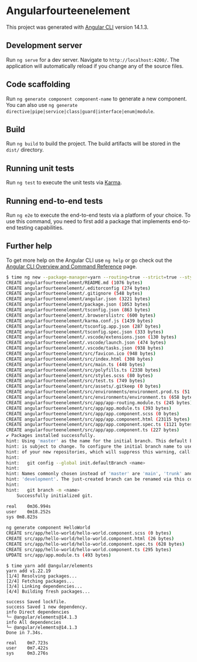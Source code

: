 # Angularfourteenelement

This project was generated with [Angular CLI](https://github.com/angular/angular-cli) version 14.1.3.

## Development server

Run `ng serve` for a dev server. Navigate to `http://localhost:4200/`. The application will automatically reload if you change any of the source files.

## Code scaffolding

Run `ng generate component component-name` to generate a new component. You can also use `ng generate directive|pipe|service|class|guard|interface|enum|module`.

## Build

Run `ng build` to build the project. The build artifacts will be stored in the `dist/` directory.

## Running unit tests

Run `ng test` to execute the unit tests via [Karma](https://karma-runner.github.io).

## Running end-to-end tests

Run `ng e2e` to execute the end-to-end tests via a platform of your choice. To use this command, you need to first add a package that implements end-to-end testing capabilities.

## Further help

To get more help on the Angular CLI use `ng help` or go check out the [Angular CLI Overview and Command Reference](https://angular.io/cli) page.

```bash
$ time ng new --package-manager=yarn --routing=true --strict=true --style=scss --view-encapsulation=ShadowDom angularfourteenelement
CREATE angularfourteenelement/README.md (1076 bytes)
CREATE angularfourteenelement/.editorconfig (274 bytes)
CREATE angularfourteenelement/.gitignore (548 bytes)
CREATE angularfourteenelement/angular.json (3221 bytes)
CREATE angularfourteenelement/package.json (1053 bytes)
CREATE angularfourteenelement/tsconfig.json (863 bytes)
CREATE angularfourteenelement/.browserslistrc (600 bytes)
CREATE angularfourteenelement/karma.conf.js (1439 bytes)
CREATE angularfourteenelement/tsconfig.app.json (287 bytes)
CREATE angularfourteenelement/tsconfig.spec.json (333 bytes)
CREATE angularfourteenelement/.vscode/extensions.json (130 bytes)
CREATE angularfourteenelement/.vscode/launch.json (474 bytes)
CREATE angularfourteenelement/.vscode/tasks.json (938 bytes)
CREATE angularfourteenelement/src/favicon.ico (948 bytes)
CREATE angularfourteenelement/src/index.html (308 bytes)
CREATE angularfourteenelement/src/main.ts (448 bytes)
CREATE angularfourteenelement/src/polyfills.ts (2338 bytes)
CREATE angularfourteenelement/src/styles.scss (80 bytes)
CREATE angularfourteenelement/src/test.ts (749 bytes)
CREATE angularfourteenelement/src/assets/.gitkeep (0 bytes)
CREATE angularfourteenelement/src/environments/environment.prod.ts (51 bytes)
CREATE angularfourteenelement/src/environments/environment.ts (658 bytes)
CREATE angularfourteenelement/src/app/app-routing.module.ts (245 bytes)
CREATE angularfourteenelement/src/app/app.module.ts (393 bytes)
CREATE angularfourteenelement/src/app/app.component.scss (0 bytes)
CREATE angularfourteenelement/src/app/app.component.html (23115 bytes)
CREATE angularfourteenelement/src/app/app.component.spec.ts (1121 bytes)
CREATE angularfourteenelement/src/app/app.component.ts (227 bytes)
✔ Packages installed successfully.
hint: Using 'master' as the name for the initial branch. This default branch name
hint: is subject to change. To configure the initial branch name to use in all
hint: of your new repositories, which will suppress this warning, call:
hint: 
hint: 	git config --global init.defaultBranch <name>
hint: 
hint: Names commonly chosen instead of 'master' are 'main', 'trunk' and
hint: 'development'. The just-created branch can be renamed via this command:
hint: 
hint: 	git branch -m <name>
    Successfully initialized git.

real	0m36.994s
user	0m18.252s
sys	0m8.823s
```


```bash
ng generate component HelloWorld
CREATE src/app/hello-world/hello-world.component.scss (0 bytes)
CREATE src/app/hello-world/hello-world.component.html (26 bytes)
CREATE src/app/hello-world/hello-world.component.spec.ts (628 bytes)
CREATE src/app/hello-world/hello-world.component.ts (295 bytes)
UPDATE src/app/app.module.ts (493 bytes)
```

```
$ time yarn add @angular/elements
yarn add v1.22.19
[1/4] Resolving packages...
[2/4] Fetching packages...
[3/4] Linking dependencies...
[4/4] Building fresh packages...

success Saved lockfile.
success Saved 1 new dependency.
info Direct dependencies
└─ @angular/elements@14.1.3
info All dependencies
└─ @angular/elements@14.1.3
Done in 7.34s.

real    0m7.723s
user    0m7.422s
sys     0m3.276s
```
